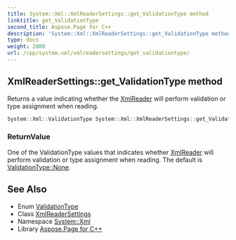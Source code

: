 ```yaml
---
title: System::Xml::XmlReaderSettings::get_ValidationType method
linktitle: get_ValidationType
second_title: Aspose.Page for C++
description: 'System::Xml::XmlReaderSettings::get_ValidationType method. Returns a value indicating whether the XmlReader will perform validation or type assignment when reading in C++.'
type: docs
weight: 2800
url: /cpp/system.xml/xmlreadersettings/get_validationtype/
---
```

## XmlReaderSettings::get_ValidationType method


Returns a value indicating whether the [XmlReader](../../xmlreader/) will perform validation or type assignment when reading.

```cpp
System::Xml::ValidationType System::Xml::XmlReaderSettings::get_ValidationType()
```


### ReturnValue

One of the ValidationType values that indicates whether [XmlReader](../../xmlreader/) will perform validation or type assignment when reading. The default is [ValidationType::None](../../validationtype/).

## See Also

* Enum [ValidationType](../../validationtype/)
* Class [XmlReaderSettings](../)
* Namespace [System::Xml](../../)
* Library [Aspose.Page for C++](../../../)
